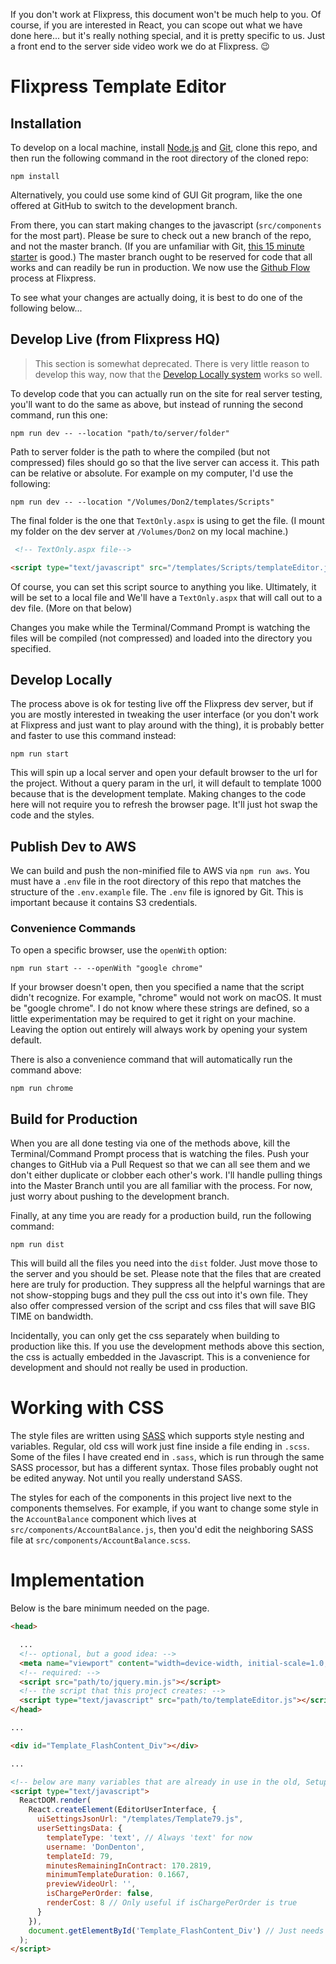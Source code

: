 If you don't work at Flixpress, this document won't be much help to you. Of course, if you are interested in React, you can scope out what we have done here... but it's really nothing special, and it is pretty specific to us. Just a front end to the server side video work we do at Flixpress. :wink:

# Flixpress Template Editor

## Installation

To develop on a local machine, install [Node.js](http://nodejs.org) and [Git](https://git-scm.com/), clone this repo, and then run the following command in the root directory of the cloned repo:

```
npm install
```

Alternatively, you could use some kind of GUI Git program, like the one offered at GitHub to switch to the development branch.

From there, you can start making changes to the javascript (`src/components` for the most part). Please be sure to check out a new branch of the repo, and not the master branch. (If you are unfamiliar with Git, [this 15 minute starter](https://try.github.io/levels/1/challenges/1) is good.) The master branch ought to be reserved for code that all works and can readily be run in production. We now use the [Github Flow](https://guides.github.com/introduction/flow/index.html) process at Flixpress.

To see what your changes are actually doing, it is best to do one of the following below...

## Develop Live (from Flixpress HQ)

> This section is somewhat deprecated. There is very little reason to develop this way, now that the [Develop Locally system](#develop-locally) works so well.

To develop code that you can actually run on the site for real server testing, you'll want to do the same as above, but instead of running the second command, run this one:

```
npm run dev -- --location "path/to/server/folder"
```

Path to server folder is the path to where the compiled (but not compressed) files should go so that the live server can access it. This path can be relative or absolute. For example on my computer, I'd use the following:

```
npm run dev -- --location "/Volumes/Don2/templates/Scripts"
```

The final folder is the one that `TextOnly.aspx` is using to get the file. (I mount my folder on the dev server at `/Volumes/Don2` on my local machine.)

```html
 <!-- TextOnly.aspx file-->

<script type="text/javascript" src="/templates/Scripts/templateEditor.js"></script>
```

Of course, you can set this script source to anything you like. Ultimately, it will be set to a local file and We'll have a `TextOnly.aspx` that will call out to a dev file. (More on that below)

Changes you make while the Terminal/Command Prompt is watching the files will be compiled (not compressed) and loaded into the directory you specified.

## Develop Locally

The process above is ok for testing live off the Flixpress dev server, but if you are mostly interested in tweaking the user interface (or you don't work at Flixpress and just want to play around with the thing), it is probably better and faster to use this command instead:

```
npm run start
```

This will spin up a local server and open your default browser to the url for the project. Without a query param in the url, it will default to template 1000 because that is the development template. Making changes to the code here will not require you to refresh the browser page. It'll just hot swap the code and the styles.

## Publish Dev to AWS

We can build and push the non-minified file to AWS via `npm run aws`. You must have a `.env` file in the root directory of this repo that matches the structure of the `.env.example` file. The `.env` file is ignored by Git. This is important because it contains S3 credentials.

### Convenience Commands

To open a specific browser, use the `openWith` option:

```
npm run start -- --openWith "google chrome"
```

If your browser doesn't open, then you specified a name that the script didn't recognize. For example, "chrome" would not work on macOS. It must be "google chrome". I do not know where these strings are defined, so a little experimentation may be required to get it right on your machine. Leaving the option out entirely will always work by opening your system default.

There is also a convenience command that will automatically run the command above:

```
npm run chrome
```

## Build for Production

When you are all done testing via one of the methods above, kill the Terminal/Command Prompt process that is watching the files. Push your changes to GitHub via a Pull Request so that we can all see them and we don't either duplicate or clobber each other's work. I'll handle pulling things into the Master Branch until you are all familiar with the process. For now, just worry about pushing to the development branch.

Finally, at any time you are ready for a production build, run the following command:

```
npm run dist
```

This will build all the files you need into the `dist` folder. Just move those to the server and you should be set. Please note that the files that are created here are truly for production. They suppress all the helpful warnings that are not show-stopping bugs and they pull the css out into it's own file. They also offer compressed version of the script and css files that will save BIG TIME on bandwidth.

Incidentally, you can only get the css separately when building to production like this. If you use the development methods above this section, the css is actually embedded in the Javascript. This is a convenience for development and should not really be used in production.

# Working with CSS

The style files are written using [SASS](http://sass-lang.com) which supports style nesting and variables. Regular, old css will work just fine inside a file ending in `.scss`. Some of the files I have created end in `.sass`, which is run through the same SASS processor, but has a different syntax. Those files probably ought not be edited anyway. Not until you really understand SASS.

The styles for each of the components in this project live next to the components themselves. For example, if you want to change some style in the `AccountBalance` component which lives at `src/components/AccountBalance.js`, then you'd edit the neighboring SASS file at `src/components/AccountBalance.scss`.

# Implementation

Below is the bare minimum needed on the page.

```html
<head>

  ...
  <!-- optional, but a good idea: -->
  <meta name="viewport" content="width=device-width, initial-scale=1.0, maximum-scale=1.0, user-scalable=no">
  <!-- required: -->
  <script src="path/to/jquery.min.js"></script>
  <!-- the script that this project creates: -->
  <script type="text/javascript" src="path/to/templateEditor.js"></script>
</head>

...

<div id="Template_FlashContent_Div"></div>

...

<!-- below are many variables that are already in use in the old, SetupRndTemplateFlash script. -->
<script type="text/javascript">
  ReactDOM.render(
    React.createElement(EditorUserInterface, {
      uiSettingsJsonUrl: "/templates/Template79.js",
      userSettingsData: {
        templateType: 'text', // Always 'text' for now
        username: 'DonDenton',
        templateId: 79,
        minutesRemainingInContract: 170.2819,
        minimumTemplateDuration: 0.1667,
        previewVideoUrl: '',
        isChargePerOrder: false,
        renderCost: 8 // Only useful if isChargePerOrder is true
      }
    }),
    document.getElementById('Template_FlashContent_Div') // Just needs to point to the div to replace.
  );
</script>

```
